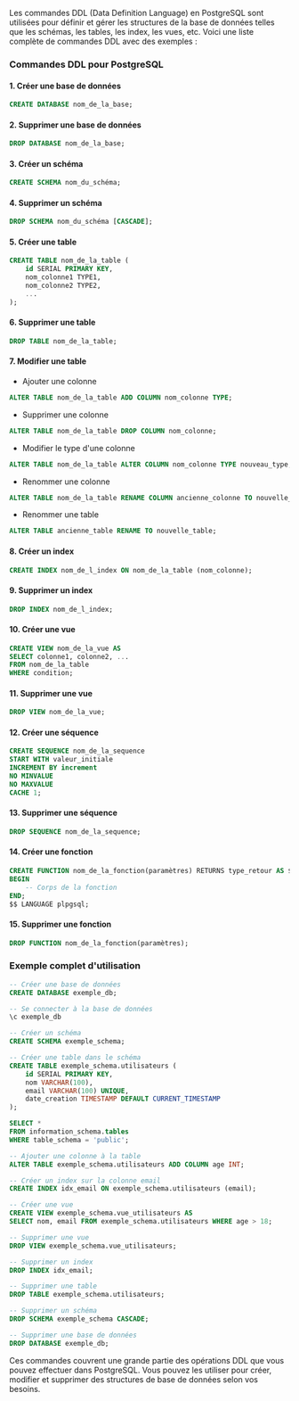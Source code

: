 Les commandes DDL (Data Definition Language) en PostgreSQL sont utilisées pour définir et gérer les structures de la base de données telles que les schémas, les tables, les index, les vues, etc. Voici une liste complète de commandes DDL avec des exemples :

### Commandes DDL pour PostgreSQL

#### 1. Créer une base de données

```sql
CREATE DATABASE nom_de_la_base;
```

#### 2. Supprimer une base de données

```sql
DROP DATABASE nom_de_la_base;
```

#### 3. Créer un schéma

```sql
CREATE SCHEMA nom_du_schéma;
```

#### 4. Supprimer un schéma

```sql
DROP SCHEMA nom_du_schéma [CASCADE];
```

#### 5. Créer une table

```sql
CREATE TABLE nom_de_la_table (
    id SERIAL PRIMARY KEY,
    nom_colonne1 TYPE1,
    nom_colonne2 TYPE2,
    ...
);
```

#### 6. Supprimer une table

```sql
DROP TABLE nom_de_la_table;
```

#### 7. Modifier une table

- Ajouter une colonne

```sql
ALTER TABLE nom_de_la_table ADD COLUMN nom_colonne TYPE;
```

- Supprimer une colonne

```sql
ALTER TABLE nom_de_la_table DROP COLUMN nom_colonne;
```

- Modifier le type d'une colonne

```sql
ALTER TABLE nom_de_la_table ALTER COLUMN nom_colonne TYPE nouveau_type;
```

- Renommer une colonne

```sql
ALTER TABLE nom_de_la_table RENAME COLUMN ancienne_colonne TO nouvelle_colonne;
```

- Renommer une table

```sql
ALTER TABLE ancienne_table RENAME TO nouvelle_table;
```

#### 8. Créer un index

```sql
CREATE INDEX nom_de_l_index ON nom_de_la_table (nom_colonne);
```

#### 9. Supprimer un index

```sql
DROP INDEX nom_de_l_index;
```

#### 10. Créer une vue

```sql
CREATE VIEW nom_de_la_vue AS
SELECT colonne1, colonne2, ...
FROM nom_de_la_table
WHERE condition;
```

#### 11. Supprimer une vue

```sql
DROP VIEW nom_de_la_vue;
```

#### 12. Créer une séquence

```sql
CREATE SEQUENCE nom_de_la_sequence
START WITH valeur_initiale
INCREMENT BY increment
NO MINVALUE
NO MAXVALUE
CACHE 1;
```

#### 13. Supprimer une séquence

```sql
DROP SEQUENCE nom_de_la_sequence;
```

#### 14. Créer une fonction

```sql
CREATE FUNCTION nom_de_la_fonction(paramètres) RETURNS type_retour AS $$
BEGIN
    -- Corps de la fonction
END;
$$ LANGUAGE plpgsql;
```

#### 15. Supprimer une fonction

```sql
DROP FUNCTION nom_de_la_fonction(paramètres);
```

### Exemple complet d'utilisation

```sql
-- Créer une base de données
CREATE DATABASE exemple_db;

-- Se connecter à la base de données
\c exemple_db

-- Créer un schéma
CREATE SCHEMA exemple_schema;

-- Créer une table dans le schéma
CREATE TABLE exemple_schema.utilisateurs (
    id SERIAL PRIMARY KEY,
    nom VARCHAR(100),
    email VARCHAR(100) UNIQUE,
    date_creation TIMESTAMP DEFAULT CURRENT_TIMESTAMP
);

SELECT *
FROM information_schema.tables
WHERE table_schema = 'public';

-- Ajouter une colonne à la table
ALTER TABLE exemple_schema.utilisateurs ADD COLUMN age INT;

-- Créer un index sur la colonne email
CREATE INDEX idx_email ON exemple_schema.utilisateurs (email);

-- Créer une vue
CREATE VIEW exemple_schema.vue_utilisateurs AS
SELECT nom, email FROM exemple_schema.utilisateurs WHERE age > 18;

-- Supprimer une vue
DROP VIEW exemple_schema.vue_utilisateurs;

-- Supprimer un index
DROP INDEX idx_email;

-- Supprimer une table
DROP TABLE exemple_schema.utilisateurs;

-- Supprimer un schéma
DROP SCHEMA exemple_schema CASCADE;

-- Supprimer une base de données
DROP DATABASE exemple_db;
```

Ces commandes couvrent une grande partie des opérations DDL que vous pouvez effectuer dans PostgreSQL. Vous pouvez les utiliser pour créer, modifier et supprimer des structures de base de données selon vos besoins.